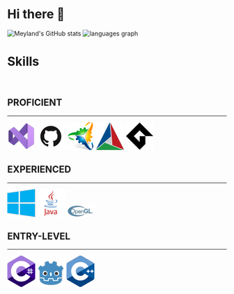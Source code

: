 <p align="center"> 
  
# Hi there 👋

![Meyland's GitHub stats](https://github-readme-stats.vercel.app/api?username=MeylandMan&locale=en&hide_title=false&show_icons=true&theme=onedark)
![languages graph](https://github-readme-stats.vercel.app/api/top-langs/?username=MeylandMan&locale=en&hide_border=false&hide_title=false&show_icons=true&theme=onedark\&layout=compact&langs_count=6)

# Skills
</br>

## PROFICIENT
  ---
![](https://github.com/MeylandMan/photos/blob/main/Visual_Studio.png)
![](https://github.com/MeylandMan/photos/blob/main/GitHUB.png)
![](https://github.com/MeylandMan/photos/blob/main/premake5.png)
![](https://github.com/MeylandMan/photos/blob/main/Cmake.png)
![](https://github.com/MeylandMan/photos/blob/main/gamemaker.png)
</br>

## EXPERIENCED
  ---
![](https://github.com/MeylandMan/photos/blob/main/windows.png)
![](https://github.com/MeylandMan/photos/blob/main/Java.png)
![](https://github.com/MeylandMan/photos/blob/main/opengl.png)
</br>
  
## ENTRY-LEVEL
---
![](https://github.com/MeylandMan/photos/blob/main/cs.png)
![](https://github.com/MeylandMan/photos/blob/main/godot.png)
![](https://github.com/MeylandMan/photos/blob/main/Cpp.png)
</p>

</br>
